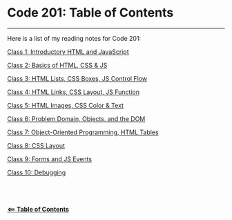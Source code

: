 # Code 201: Table of Contents  

-----

Here is a list of my reading notes for Code 201:

[Class 1: Introductory HTML and JavaScript](class-01.md)

[Class 2: Basics of HTML, CSS & JS](class-02.md)

[Class 3: HTML Lists, CSS Boxes, JS Control Flow](class-03.md)

[Class 4: HTML Links, CSS Layout, JS Function](class-04.md)

[Class 5: HTML Images, CSS Color & Text](class-05.md)

[Class 6: Problem Domain, Objects, and the DOM](class-06.md)

[Class 7: Object-Oriented Programming, HTML Tables](class-07.md)

[Class 8: CSS Layout](class-08.md)

[Class 9: Forms and JS Events](class-09.md)

[Class 10: Debugging](class-10.md)
\
\
\
\
\
[**<== Table of Contents**](../README.md)
